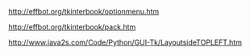 http://effbot.org/tkinterbook/optionmenu.htm

http://effbot.org/tkinterbook/pack.htm

http://www.java2s.com/Code/Python/GUI-Tk/LayoutsideTOPLEFT.htm
